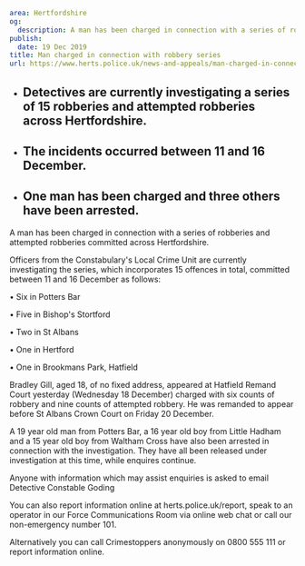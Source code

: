 ```yaml
area: Hertfordshire
og:
  description: A man has been charged in connection with a series of robberies and attempted robberies committed across Hertfordshire.
publish:
  date: 19 Dec 2019
title: Man charged in connection with robbery series
url: https://www.herts.police.uk/news-and-appeals/man-charged-in-connection-with-robbery-series-1194all
```

* ## Detectives are currently investigating a series of 15 robberies and attempted robberies across Hertfordshire.

 * ## The incidents occurred between 11 and 16 December.

 * ## One man has been charged and three others have been arrested.

A man has been charged in connection with a series of robberies and attempted robberies committed across Hertfordshire.

Officers from the Constabulary's Local Crime Unit are currently investigating the series, which incorporates 15 offences in total, committed between 11 and 16 December as follows:

• Six in Potters Bar

• Five in Bishop's Stortford

• Two in St Albans

• One in Hertford

• One in Brookmans Park, Hatfield

Bradley Gill, aged 18, of no fixed address, appeared at Hatfield Remand Court yesterday (Wednesday 18 December) charged with six counts of robbery and nine counts of attempted robbery. He was remanded to appear before St Albans Crown Court on Friday 20 December.

A 19 year old man from Potters Bar, a 16 year old boy from Little Hadham and a 15 year old boy from Waltham Cross have also been arrested in connection with the investigation. They have all been released under investigation at this time, while enquires continue.

Anyone with information which may assist enquiries is asked to email Detective Constable Goding

You can also report information online at herts.police.uk/report, speak to an operator in our Force Communications Room via online web chat or call our non-emergency number 101.

Alternatively you can call Crimestoppers anonymously on 0800 555 111 or report information online.
